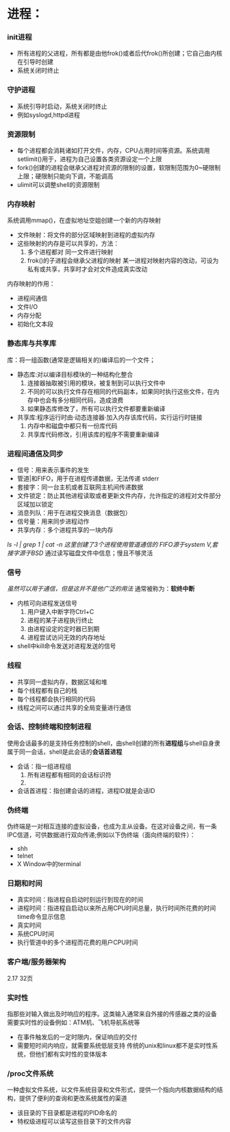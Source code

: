 # 进程：
### init进程

* 所有进程的父进程，所有都是由他frok()或者后代frok()所创建；它自己由内核在引导时创建
* 系统关闭时终止

### 守护进程

* 系统引导时启动，系统关闭时终止
* 例如syslogd,httpd进程

### 资源限制

* 每个进程都会消耗诸如打开文件，内存，CPU占用时间等资源。系统调用setlimit()用于，进程为自己设置各类资源设定一个上限
* fork()创建的进程会继承父进程对资源的限制的设置，软限制范围为0~硬限制上限；硬限制只能向下调，不能调高
* ulimit可以调整shell的资源限制

### 内存映射
系统调用mmap()，在虚拟地址空姐创建一个新的内存映射
* 文件映射：将文件的部分区域映射到进程的虚拟内存
* 这些映射的内存是可以共享的，方法：
  1) 多个进程都对 同一文件进行映射
  2) frok()的子进程会继承父进程的映射
某一进程对映射内容的改动，可设为私有或共享，共享时才会对文件造成真实改动

内存映射的作用：
* 进程间通信
* 文件I/O
* 内存分配
* 初始化文本段

### 静态库与共享库
库：将一组函数(通常是逻辑相关的)编译后的一个文件；

* 静态库:对以编译目标模块的一种结构化整合
  1) 连接器抽取被引用的模块，被复制到可以执行文件中
  2) 不同的可以执行文件存在相同的代码副本，如果同时执行这些文件，在内存中也会有多分相同代码，造成浪费
  3) 如果静态库修改了，所有可以执行文件都要重新编译
* 共享库:程序运行时由·动态连接器·加入内存该库代码，实行运行时链接
  1) 内存中和磁盘中都只有一份库代码
  2) 共享库代码修改，引用该库的程序不需要重新编译

### 进程间通信及同步

* 信号：用来表示事件的发生
* 管道|和FIFO，用于在进程传递数据，无法传递 stderr
* 套接字：同一台主机或者互联网主机间传递数据
* 文件锁定：防止其他进程读取或者更新文件内存，允许指定的进程对文件部分区域加以锁定
* 消息列队：用于在进程交换消息（数据包）
* 信号量：用来同步进程动作
* 共享内存：多个进程共享的一块内存

*ls -l | grep 1 | cat -n 这里创建了3个进程使用管道通信的*
*FIFO源于system V,套接字源于BSD*
通过读写磁盘文件中信息；慢且不够灵活

### 信号

*虽然可以用于通信，但是这并不是他广泛的用法*
通常被称为：**软终中断**

* 内核可向进程发送信号
  1) 用户键入中断字符Ctrl+C
  2) 进程的某子进程执行终止
  3) 由进程设定的定时器已到期
  4) 进程尝试访问无效的内存地址
* shell中kill命令发送对进程发送的信号

### 线程

* 共享同一虚拟内存，数据区域和堆
* 每个线程都有自己的栈
* 每个线程都会执行相同的代码
* 线程之间可以通过共享的全局变量进行通信

### 会话、控制终端和控制进程
使用会话最多的是支持任务控制的shell，由shell创建的所有**进程组**与shell自身隶属于同一会话，shell是此会话的**会话首进程**
* 会话：指一组进程组
  1) 所有进程都有相同的会话标识符
  2)
* 会话首进程：指创建会话的进程，进程ID就是会话ID

### 伪终端

伪终端是一对相互连接的虚拟设备，也成为主从设备。在这对设备之间，有一条IPC信道，可供数据进行双向传递;例如以下伪终端（面向终端的软件）：
* shh
* telnet
* X Window中的terminal

### 日期和时间
* 真实时间：指进程自启动时刻运行到现在的时间
* 进程时间：指进程自启动以来所占用CPU时间总量，执行时间所花费的时间
time命令显示信息
* 真实时间
* 系统CPU时间
* 执行管道中的多个进程而花费的用户CPU时间

### 客户端/服务器架构
2.17 32页

### 实时性
指那些对输入做出及时响应的程序。这类输入通常来自外接的传感器之类的设备
需要实时性的设备例如：ATM机、飞机导航系统等
* 在事件触发后的一定时限内，保证响应的交付
* 需要短时间内响应，就需要系统低层支持
传统的unix和linux都不是实时性系统，但他们都有实时性的变体版本

### /proc文件系统
一种虚拟文件系统，以文件系统目录和文件形式，提供一个指向内核数据结构的结构，提供了便利的查询和更改系统属性的渠道
* 该目录的下目录都是进程的PID命名的
* 特权级进程可以读写这些目录下的文件内容
